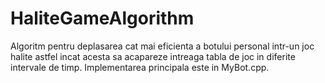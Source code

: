 # HaliteGameAlgorithm

Algoritm pentru deplasarea cat mai eficienta a botului personal intr-un joc halite astfel incat acesta sa acapareze intreaga tabla de joc in diferite intervale de timp. Implementarea principala este in MyBot.cpp.
